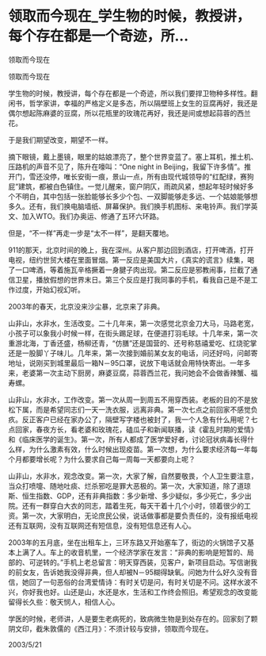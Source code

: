 # 领取而今现在_学生物的时候，教授讲，每个存在都是一个奇迹，所...

领取而今现在

领取而今现在

学生物的时候，教授讲，每个存在都是一个奇迹，所以我们要捍卫物种多样性。翻闲书，哲学家讲，幸福的严格定义是多态，所以隔壁班上女生的豆腐再好，我还是偶尔想起陈麻婆的豆腐，所以花瓶里的玫瑰花再好，我还是间或想起蒜蓉的西兰花。

于是我们期望改变，期望不一样。

摘下眼镜，戴上墨镜，眼里的姑娘漂亮了，整个世界变蓝了。塞上耳机，推土机、压路机的声音不见了，陈升在嚎叫：“One night in Beijing，我留下许多情”。推开门，雪还没停，唯长安街一痕，景山一点，所有由现代城领导的“红配绿，赛狗屁”建筑，都被白色镇住。一觉儿醒来，窗户阴仄，雨疏风紧，想起年轻时候好多个不明白，其中包括一张脸能够长多少个包、一双脚能够走多远、一个姑娘能够想多久。还有，我们换电脑墙纸、屏幕保护。我们换手机图标、来电铃声。我们学英文、加入WTO。我们办奥运、修通了五环六环路。

但是，“不一样”再走一步是“太不一样”，是翻天覆地。

911的那天，北京时间的晚上，我在深州。从客户那边回到酒店，打开啤酒，打开电视，纽约世贸大楼在里面冒烟。第一反应是美国大片，《真实的谎言》续集，喝了一口啤酒，等着施瓦辛格撅着一身腱子肉出现。第二反应是邪教闹事，拦截了通信卫星，播放假想的世界末日。第三个反应是打我同事的手机，看我自己是不是工作过度，开始幻视幻听。

2003年的春天，北京没来沙尘暴，北京来了非典。

山非山，水非水，生活改变。二十几年来，第一次感觉北京金刀大马，马路老宽，小孩子可以象我小时候一样，在街头踢足球，在便道打羽毛球。十几年来，第一次重游北海，丁香还盛，杨柳还青，“仿膳”还是国营的、还号称慈禧爱吃、红烧驼掌还是一股脚丫子味儿。几年来，第一次接到婚前某女友的电话，问还好吗，问邮寄地址，说刚买到城里最后一箱N－95口罩，说放下电话就会用特快寄出。一年多来，老婆第一次主动下厨房，麻婆豆腐，蒜蓉西兰花，我问她会不会做香辣蟹、福寿螺。

山非山，水非水，工作改变。第一次从周一到周五不用穿西装。老板的目的不是放松下属，而是希望同志们一天一洗衣服，远离非典。第一次七点之前回家不感觉负疚。反正客户已经在家办公了，隔壁写字楼也被封了，我一个人急有什么用呢？七点回家，春夜方长，看老婆和玫瑰花，磕瓜子和新闻联播，读《霍乱时期的爱情》和《临床医学的诞生》。第一次，所有人都成了医学爱好者，讨论冠状病毒长得什么样，为什么激素有效，什么时候出现疫苗。第一次想，为什么要求经济每一年每个月都要增长呢？为什么要求自己每一周每一天都要向上呢？

山非山，水非水，观念改变。第一次，大家了解，自然要敬畏，个人卫生要注意，当众打喷嚏、随地吐痰、烂杀邪吃是罪大恶极的。第一次，大家知道，除了道琼斯、恒生指数、GDP，还有非典指数：多少新增、多少疑似，多少死亡，多少出院。还有一群穿白大衣的同志，踏着生死，每天干着十几个小时，领着很少的工资。第一次，大家明白，无论庶民公侯，说话做事都是要负责任的，没有报纸电视还有互联网，没有互联网还有短信息，没有短信息还有人心。

2003年的五月底，坐在出租车上，三环东路又开始塞车了，街边的火锅馆子又基本上满了人。车上的收音机里，一个经济学家在发言：“非典的影响是短暂的、局部的、可逆转的。”手机上老总留言：明天穿西装，见客户，新项目启动。写信谢我的前女友，告诉她我没得非典，但人却被N－95糊得缺氧。问她为什么好久没有音信，她回了一句恶俗的台湾爱情诗：有时关切是问，有时关切是不问。这样水波不兴，你好我也好。山还是山，水还是水，生活和工作终会照旧。希望观念的改变能留得长久些：敬天悯人，相信人心。

学医的时候，老师讲，人是要生老病死的，致病微生物是到处存在的。回家刻了颗阴文印，截朱敦儒的《西江月》：不须计较与安排，领取而今现在。

2003/5/21
